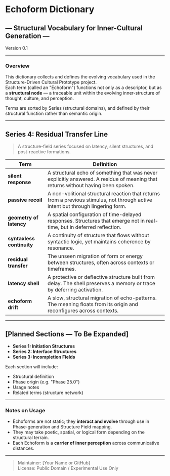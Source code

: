 # Echoform Dictionary  
## — Structural Vocabulary for Inner-Cultural Generation —  
Version 0.1

---

### Overview

This dictionary collects and defines the evolving vocabulary used in the Structure-Driven Cultural Prototype project.  
Each term (called an "Echoform") functions not only as a descriptor, but as a **structural node** — a traceable unit within the evolving inner-structure of thought, culture, and perception.

Terms are sorted by Series (structural domains), and defined by their structural function rather than semantic origin.

---

## Series 4: Residual Transfer Line  
> A structure-field series focused on latency, silent structures, and post-reactive formations.

| Term | Definition |
|------|------------|
| **silent response** | A structural echo of something that was never explicitly answered. A residue of meaning that returns without having been spoken. |
| **passive recoil** | A non-volitional structural reaction that returns from a previous stimulus, not through active intent but through lingering form. |
| **geometry of latency** | A spatial configuration of time-delayed responses. Structures that emerge not in real-time, but in deferred reflection. |
| **syntaxless continuity** | A continuity of structure that flows without syntactic logic, yet maintains coherence by resonance. |
| **residual transfer** | The unseen migration of form or energy between structures, often across contexts or timeframes. |
| **latency shell** | A protective or deflective structure built from delay. The shell preserves a memory or trace by deferring activation. |
| **echoform drift** | A slow, structural migration of echo-patterns. The meaning floats from its origin and reconfigures across contexts. |

---

## [Planned Sections — To Be Expanded]

- **Series 1: Initiation Structures**  
- **Series 2: Interface Structures**  
- **Series 3: Incompletion Fields**

Each section will include:
- Structural definition
- Phase origin (e.g. "Phase 25.0")
- Usage notes
- Related terms (structure network)

---

### Notes on Usage

- Echoforms are not static; they **interact and evolve** through use in Phase-generation and Structure Field mapping.  
- They may take poetic, spatial, or logical form depending on the structural terrain.  
- Each Echoform is a **carrier of inner perception** across communicative distances.

---

> Maintainer: [Your Name or GitHub]  
> License: Public Domain / Experimental Use Only  
